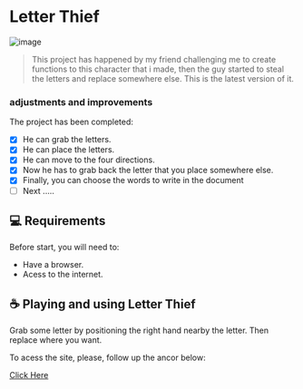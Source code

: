 # Letter Thief

![image](https://github.com/RaiSMel/pegarLetras/assets/93801960/38e19d6a-20af-4fea-a64a-f44beb72b3d8)

> This project has happened by my friend challenging me to create functions to this character that i made, then the guy started to steal the letters and replace somewhere else. This is the latest version of it.

### adjustments and improvements

The project has been completed:

- [x] He can grab the letters.
- [x] He can place the letters.
- [x] He can move to the four directions.
- [x] Now he has to grab back the letter that you place somewhere else.
- [x] Finally, you can choose the words to write in the document
- [ ] Next .....

## 💻 Requirements

Before start, you will need to:

- Have a browser.
- Acess to the internet.

## ☕ Playing and using Letter Thief

Grab some letter by positioning the right hand nearby the letter.
Then replace where you want.

To acess the site, please, follow up the ancor below:

<a href="https://raismel.github.io/pegarLetras/">Click Here</a>
